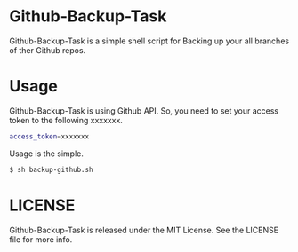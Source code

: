 # Github-Backup-Task

Github-Backup-Task is a simple shell script for Backing up your all branches of ther Github repos.

# Usage

Github-Backup-Task is using Github API. So, you need to set your access token to the following xxxxxxx.

```Bash
access_token=xxxxxxx
```

Usage is the simple.

```Bash
$ sh backup-github.sh
```

# LICENSE
Github-Backup-Task is released under the MIT License. See the LICENSE file for more info.

